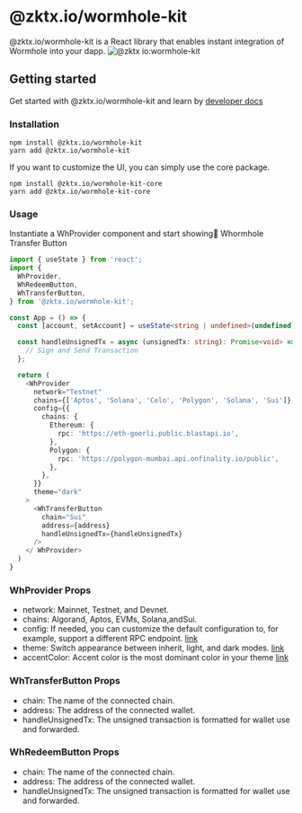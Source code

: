 # @zktx.io/wormhole-kit

@zktx.io/wormhole-kit is a React library that enables instant integration of Wormhole into your dapp.
![@zktx io:wormhole-kit](https://github.com/zktx-io/wormhole-kit-monorepo/assets/57783762/721a375a-b85b-4099-9e95-d4a9d89e12a9)

## Getting started

Get started with @zktx.io/wormhole-kit and learn by [developer docs](https://docs.zktx.io/)

### Installation

```
npm install @zktx.io/wormhole-kit
yarn add @zktx.io/wormhole-kit
```

If you want to customize the UI, you can simply use the core package.

```
npm install @zktx.io/wormhole-kit-core
yarn add @zktx.io/wormhole-kit-core
```

### Usage

Instantiate a WhProvider component and start showing Whormhole Transfer Button

```typescript
import { useState } from 'react';
import {
  WhProvider,
  WhRedeemButton,
  WhTransferButton,
} from '@zktx.io/wormhole-kit';

const App = () => {
  const [account, setAccount] = useState<string | undefined>(undefined);

  const handleUnsignedTx = async (unsignedTx: string): Promise<void> => {
    // Sign and Send Transaction
  };

  return (
    <WhProvider
      network="Testnet"
      chains={['Aptos', 'Solana', 'Celo', 'Polygon', 'Solana', 'Sui']}
      config={{
        chains: {
          Ethereum: {
            rpc: 'https://eth-goerli.public.blastapi.io',
          },
          Polygon: {
            rpc: 'https://polygon-mumbai.api.onfinality.io/public',
          },
        },
      }}
      theme="dark"
    >
      <WhTransferButton
        chain="Sui"
        address={address}
        handleUnsignedTx={handleUnsignedTx}
      />
    </ WhProvider>
  )
}
```

### WhProvider Props

- network: Mainnet, Testnet, and Devnet.
- chains: Algorand, Aptos, EVMs, Solana,andSui.
- config: If needed, you can customize the default configuration to, for example, support a different RPC endpoint. [link](https://docs.wormhole.com/wormhole/reference/sdk-docs#usage)
- theme: Switch appearance between inherit, light, and dark modes. [link](https://www.radix-ui.com/themes/docs/theme/dark-mode)
- accentColor: Accent color is the most dominant color in your theme [link](https://www.radix-ui.com/themes/docs/theme/color#accents)

### WhTransferButton Props

- chain: The name of the connected chain.
- address: The address of the connected wallet.
- handleUnsignedTx: The unsigned transaction is formatted for wallet use and forwarded.

### WhRedeemButton Props

- chain: The name of the connected chain.
- address: The address of the connected wallet.
- handleUnsignedTx: The unsigned transaction is formatted for wallet use and forwarded.
